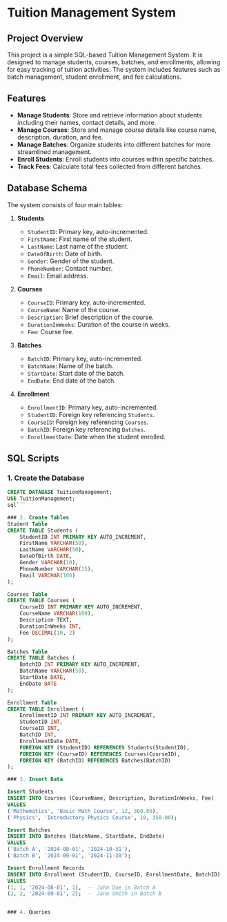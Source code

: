 # Tuition Management System

## Project Overview

This project is a simple SQL-based Tuition Management System. It is designed to manage students, courses, batches, and enrollments, allowing for easy tracking of tuition activities. The system includes features such as batch management, student enrollment, and fee calculations.

## Features

- **Manage Students**: Store and retrieve information about students including their names, contact details, and more.
- **Manage Courses**: Store and manage course details like course name, description, duration, and fee.
- **Manage Batches**: Organize students into different batches for more streamlined management.
- **Enroll Students**: Enroll students into courses within specific batches.
- **Track Fees**: Calculate total fees collected from different batches.

## Database Schema

The system consists of four main tables:

1. **Students**
   - `StudentID`: Primary key, auto-incremented.
   - `FirstName`: First name of the student.
   - `LastName`: Last name of the student.
   - `DateOfBirth`: Date of birth.
   - `Gender`: Gender of the student.
   - `PhoneNumber`: Contact number.
   - `Email`: Email address.

2. **Courses**
   - `CourseID`: Primary key, auto-incremented.
   - `CourseName`: Name of the course.
   - `Description`: Brief description of the course.
   - `DurationInWeeks`: Duration of the course in weeks.
   - `Fee`: Course fee.

3. **Batches**
   - `BatchID`: Primary key, auto-incremented.
   - `BatchName`: Name of the batch.
   - `StartDate`: Start date of the batch.
   - `EndDate`: End date of the batch.

4. **Enrollment**
   - `EnrollmentID`: Primary key, auto-incremented.
   - `StudentID`: Foreign key referencing `Students`.
   - `CourseID`: Foreign key referencing `Courses`.
   - `BatchID`: Foreign key referencing `Batches`.
   - `EnrollmentDate`: Date when the student enrolled.

## SQL Scripts

### 1. Create the Database

```sql
CREATE DATABASE TuitionManagement;
USE TuitionManagement;
sql```

### 2. Create Tables
Student Table
CREATE TABLE Students (
    StudentID INT PRIMARY KEY AUTO_INCREMENT,
    FirstName VARCHAR(50),
    LastName VARCHAR(50),
    DateOfBirth DATE,
    Gender VARCHAR(10),
    PhoneNumber VARCHAR(15),
    Email VARCHAR(100)
);

Courses Table
CREATE TABLE Courses (
    CourseID INT PRIMARY KEY AUTO_INCREMENT,
    CourseName VARCHAR(100),
    Description TEXT,
    DurationInWeeks INT,
    Fee DECIMAL(10, 2)
);

Batches Table
CREATE TABLE Batches (
    BatchID INT PRIMARY KEY AUTO_INCREMENT,
    BatchName VARCHAR(50),
    StartDate DATE,
    EndDate DATE
);

Enrollment Table
CREATE TABLE Enrollment (
    EnrollmentID INT PRIMARY KEY AUTO_INCREMENT,
    StudentID INT,
    CourseID INT,
    BatchID INT,
    EnrollmentDate DATE,
    FOREIGN KEY (StudentID) REFERENCES Students(StudentID),
    FOREIGN KEY (CourseID) REFERENCES Courses(CourseID),
    FOREIGN KEY (BatchID) REFERENCES Batches(BatchID)
);

### 3. Insert Data

Insert Students
INSERT INTO Courses (CourseName, Description, DurationInWeeks, Fee)
VALUES 
('Mathematics', 'Basic Math Course', 12, 300.00),
('Physics', 'Introductory Physics Course', 10, 350.00);

Insert Batches
INSERT INTO Batches (BatchName, StartDate, EndDate)
VALUES 
('Batch A', '2024-08-01', '2024-10-31'),
('Batch B', '2024-09-01', '2024-11-30');

Insert Enrollment Records
INSERT INTO Enrollment (StudentID, CourseID, EnrollmentDate, BatchID)
VALUES 
(1, 1, '2024-08-01', 1),  -- John Doe in Batch A
(2, 2, '2024-09-01', 2);  -- Jane Smith in Batch B


### 4. Queries



